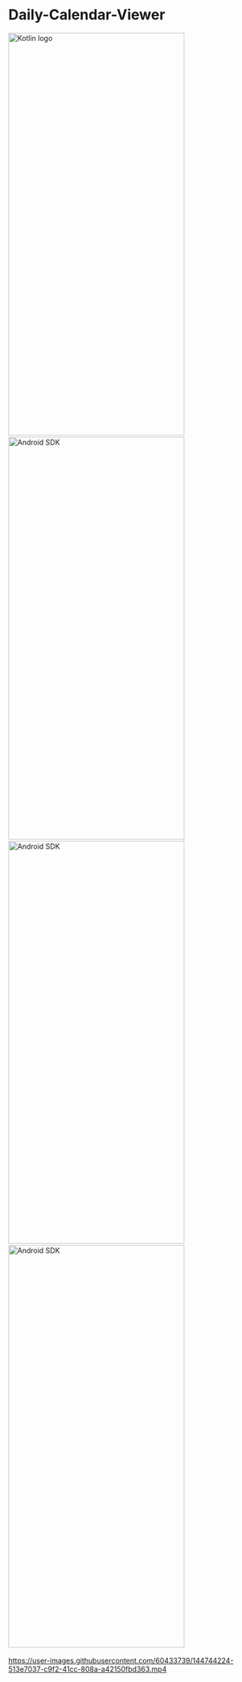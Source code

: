 # Daily-Calendar-Viewer

<img src="https://user-images.githubusercontent.com/60433739/144744215-ee92b67b-dda8-408b-8a59-defe97e0f9a2.jpg" alt="Kotlin logo" width="350" height="800"/> &nbsp;&nbsp;&nbsp;&nbsp;&nbsp; &nbsp;&nbsp;&nbsp;&nbsp;&nbsp;
<img src="https://user-images.githubusercontent.com/60433739/144744218-2a12a1a1-1ba5-40ce-87f4-ecd24b4db4f2.jpg" alt="Android SDK" width="350" height="800"/> &nbsp;&nbsp;&nbsp;&nbsp;&nbsp; &nbsp;&nbsp;&nbsp;&nbsp;&nbsp;
<img src="https://user-images.githubusercontent.com/60433739/144744221-de3ba7e4-889d-4d37-b834-63f0024b7e7f.jpg" alt="Android SDK" width="350" height="800"/> &nbsp;&nbsp;&nbsp;&nbsp;&nbsp; &nbsp;&nbsp;&nbsp;&nbsp;&nbsp;
<img src="https://user-images.githubusercontent.com/60433739/144744222-a850362f-c203-40ff-8647-48a4189ddccb.jpg" alt="Android SDK" width="350" height="800"/> &nbsp;&nbsp;&nbsp;&nbsp;&nbsp; &nbsp;&nbsp;&nbsp;&nbsp;&nbsp;

https://user-images.githubusercontent.com/60433739/144744224-513e7037-c9f2-41cc-808a-a42150fbd363.mp4
